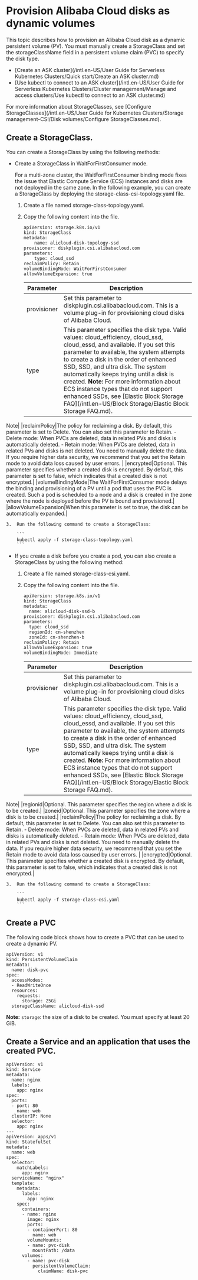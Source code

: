 # Provision Alibaba Cloud disks as dynamic volumes

This topic describes how to provision an Alibaba Cloud disk as a dynamic persistent volume \(PV\). You must manually create a StorageClass and set the storageClassName field in a persistent volume claim \(PVC\) to specify the disk type.

-   [Create an ASK cluster](/intl.en-US/User Guide for Serverless Kubernetes Clusters/Quick start/Create an ASK cluster.md)
-   [Use kubectl to connect to an ASK cluster](/intl.en-US/User Guide for Serverless Kubernetes Clusters/Cluster management/Manage and access clusters/Use kubectl to connect to an ASK cluster.md)

For more information about StorageClasses, see [Configure StorageClasses](/intl.en-US/User Guide for Kubernetes Clusters/Storage management-CSI/Disk volumes/Configure StorageClasses.md).

## Create a StorageClass.

You can create a StorageClass by using the following methods:

-   Create a StorageClass in WaitForFirstConsumer mode.

    For a multi-zone cluster, the WaitForFirstConsumer binding mode fixes the issue that Elastic Compute Service \(ECS\) instances and disks are not deployed in the same zone. In the following example, you can create a StorageClass by deploying the storage-class-csi-topology.yaml file.

    1.  Create a file named storage-class-topology.yaml.
    2.  Copy the following content into the file.

        ```
        apiVersion: storage.k8s.io/v1
        kind: StorageClass
        metadata:
            name: alicloud-disk-topology-ssd
        provisioner: diskplugin.csi.alibabacloud.com
        parameters:
            type: cloud_ssd
        reclaimPolicy: Retain
        volumeBindingMode: WaitForFirstConsumer
        allowVolumeExpansion: true
        ```

        |Parameter|Description|
        |---------|-----------|
        |provisioner|Set this parameter to diskplugin.csi.alibabacloud.com. This is a volume plug-in for provisioning cloud disks of Alibaba Cloud.|
        |type|This parameter specifies the disk type. Valid values: cloud\_efficiency, cloud\_ssd, cloud\_essd, and available. If you set this parameter to available, the system attempts to create a disk in the order of enhanced SSD, SSD, and ultra disk. The system automatically keeps trying until a disk is created. **Note:** For more information about ECS instance types that do not support enhanced SSDs, see [Elastic Block Storage FAQ](/intl.en-US/Block Storage/Elastic Block Storage FAQ.md).

Note|
        |reclaimPolicy|The policy for reclaiming a disk. By default, this parameter is set to Delete. You can also set this parameter to Retain.         -   Delete mode: When PVCs are deleted, data in related PVs and disks is automatically deleted.
        -   Retain mode: When PVCs are deleted, data in related PVs and disks is not deleted. You need to manually delete the data.
If you require higher data security, we recommend that you set the Retain mode to avoid data loss caused by user errors. |
        |encrypted|Optional. This parameter specifies whether a created disk is encrypted. By default, this parameter is set to false, which indicates that a created disk is not encrypted.|
        |volumeBindingMode|The WaitForFirstConsumer mode delays the binding and provisioning of a PV until a pod that uses the PVC is created. Such a pod is scheduled to a node and a disk is created in the zone where the node is deployed before the PV is bound and provisioned.|
        |allowVolumeExpansion|When this parameter is set to true, the disk can be automatically expanded.|

    3.  Run the following command to create a StorageClass:

        ```
        kubectl apply -f storage-class-topology.yaml
        ```

-   If you create a disk before you create a pod, you can also create a StorageClass by using the following method:
    1.  Create a file named storage-class-csi.yaml.
    2.  Copy the following content into the file.

        ```
        apiVersion: storage.k8s.io/v1
        kind: StorageClass
        metadata:
          name: alicloud-disk-ssd-b
        provisioner: diskplugin.csi.alibabacloud.com
        parameters:
          type: cloud_ssd
          regionId: cn-shenzhen
          zoneId: cn-shenzhen-b
        reclaimPolicy: Retain
        allowVolumeExpansion: true
        volumeBindingMode: Immediate
        ```

        |Parameter|Description|
        |---------|-----------|
        |provisioner|Set this parameter to diskplugin.csi.alibabacloud.com. This is a volume plug-in for provisioning cloud disks of Alibaba Cloud.|
        |type|This parameter specifies the disk type. Valid values: cloud\_efficiency, cloud\_ssd, cloud\_essd, and available. If you set this parameter to available, the system attempts to create a disk in the order of enhanced SSD, SSD, and ultra disk. The system automatically keeps trying until a disk is created. **Note:** For more information about ECS instance types that do not support enhanced SSDs, see [Elastic Block Storage FAQ](/intl.en-US/Block Storage/Elastic Block Storage FAQ.md).

Note|
        |regionid|Optional. This parameter specifies the region where a disk is to be created.|
        |zoneid|Optional. This parameter specifies the zone where a disk is to be created.|
        |reclaimPolicy|The policy for reclaiming a disk. By default, this parameter is set to Delete. You can also set this parameter to Retain.         -   Delete mode: When PVCs are deleted, data in related PVs and disks is automatically deleted.
        -   Retain mode: When PVCs are deleted, data in related PVs and disks is not deleted. You need to manually delete the data.
If you require higher data security, we recommend that you set the Retain mode to avoid data loss caused by user errors. |
        |encrypted|Optional. This parameter specifies whether a created disk is encrypted. By default, this parameter is set to false, which indicates that a created disk is not encrypted.|

    3.  Run the following command to create a StorageClass:

        ```
        kubectl apply -f storage-class-csi.yaml
        ```


## Create a PVC

The following code block shows how to create a PVC that can be used to create a dynamic PV.

```
apiVersion: v1
kind: PersistentVolumeClaim
metadata:
  name: disk-pvc
spec:
  accessModes:
  - ReadWriteOnce
  resources:
    requests:
      storage: 25Gi
  storageClassName: alicloud-disk-ssd
```

**Note:** `storage`: the size of a disk to be created. You must specify at least 20 GiB.

## Create a Service and an application that uses the created PVC.

```
apiVersion: v1
kind: Service
metadata:
  name: nginx
  labels:
    app: nginx
spec:
  ports:
  - port: 80
    name: web
  clusterIP: None
  selector:
    app: nginx
---
apiVersion: apps/v1
kind: StatefulSet
metadata:
  name: web
spec:
  selector:
    matchLabels:
      app: nginx
  serviceName: "nginx"
  template:
    metadata:
      labels:
        app: nginx
    spec:
      containers:
      - name: nginx
        image: nginx
        ports:
        - containerPort: 80
          name: web
        volumeMounts:
        - name: pvc-disk
          mountPath: /data
      volumes:
        - name: pvc-disk
          persistentVolumeClaim:
            claimName: disk-pvc
```

